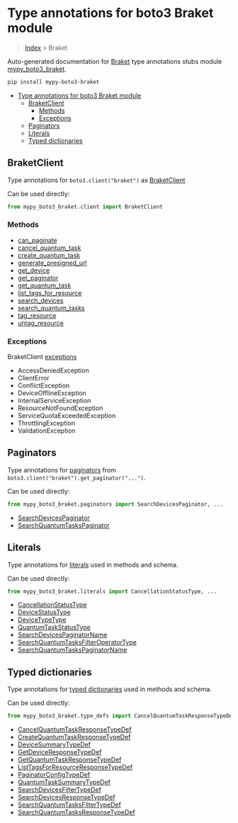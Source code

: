 # Type annotations for boto3 Braket module

> [Index](..) > Braket

Auto-generated documentation for
[Braket](https://boto3.amazonaws.com/v1/documentation/api/1.17.74/reference/services/braket.html#Braket)
type annotations stubs module
[mypy_boto3_braket](https://pypi.org/project/mypy-boto3-braket/).

```bash
pip install mypy-boto3-braket
```

- [Type annotations for boto3 Braket module](#type-annotations-for-boto3-braket-module)
  - [BraketClient](#braketclient)
    - [Methods](#methods)
    - [Exceptions](#exceptions)
  - [Paginators](#paginators)
  - [Literals](#literals)
  - [Typed dictionaries](#typed-dictionaries)

## BraketClient

Type annotations for `boto3.client("braket")` as [BraketClient](./client.md)

Can be used directly:

```python
from mypy_boto3_braket.client import BraketClient
```

### Methods

- [can_paginate](./client.md#can_paginate)
- [cancel_quantum_task](./client.md#cancel_quantum_task)
- [create_quantum_task](./client.md#create_quantum_task)
- [generate_presigned_url](./client.md#generate_presigned_url)
- [get_device](./client.md#get_device)
- [get_paginator](./client.md#get_paginator)
- [get_quantum_task](./client.md#get_quantum_task)
- [list_tags_for_resource](./client.md#list_tags_for_resource)
- [search_devices](./client.md#search_devices)
- [search_quantum_tasks](./client.md#search_quantum_tasks)
- [tag_resource](./client.md#tag_resource)
- [untag_resource](./client.md#untag_resource)

### Exceptions

BraketClient [exceptions](./client.md#exceptions)

- AccessDeniedException
- ClientError
- ConflictException
- DeviceOfflineException
- InternalServiceException
- ResourceNotFoundException
- ServiceQuotaExceededException
- ThrottlingException
- ValidationException

## Paginators

Type annotations for [paginators](./paginators.md) from
`boto3.client("braket").get_paginator("...")`.

Can be used directly:

```python
from mypy_boto3_braket.paginators import SearchDevicesPaginator, ...
```

- [SearchDevicesPaginator](./paginators.md#searchdevicespaginator)
- [SearchQuantumTasksPaginator](./paginators.md#searchquantumtaskspaginator)

## Literals

Type annotations for [literals](./literals.md) used in methods and schema.

Can be used directly:

```python
from mypy_boto3_braket.literals import CancellationStatusType, ...
```

- [CancellationStatusType](./literals.md#cancellationstatustype)
- [DeviceStatusType](./literals.md#devicestatustype)
- [DeviceTypeType](./literals.md#devicetypetype)
- [QuantumTaskStatusType](./literals.md#quantumtaskstatustype)
- [SearchDevicesPaginatorName](./literals.md#searchdevicespaginatorname)
- [SearchQuantumTasksFilterOperatorType](./literals.md#searchquantumtasksfilteroperatortype)
- [SearchQuantumTasksPaginatorName](./literals.md#searchquantumtaskspaginatorname)

## Typed dictionaries

Type annotations for [typed dictionaries](./type_defs.md) used in methods and
schema.

Can be used directly:

```python
from mypy_boto3_braket.type_defs import CancelQuantumTaskResponseTypeDef, ...
```

- [CancelQuantumTaskResponseTypeDef](./type_defs.md#cancelquantumtaskresponsetypedef)
- [CreateQuantumTaskResponseTypeDef](./type_defs.md#createquantumtaskresponsetypedef)
- [DeviceSummaryTypeDef](./type_defs.md#devicesummarytypedef)
- [GetDeviceResponseTypeDef](./type_defs.md#getdeviceresponsetypedef)
- [GetQuantumTaskResponseTypeDef](./type_defs.md#getquantumtaskresponsetypedef)
- [ListTagsForResourceResponseTypeDef](./type_defs.md#listtagsforresourceresponsetypedef)
- [PaginatorConfigTypeDef](./type_defs.md#paginatorconfigtypedef)
- [QuantumTaskSummaryTypeDef](./type_defs.md#quantumtasksummarytypedef)
- [SearchDevicesFilterTypeDef](./type_defs.md#searchdevicesfiltertypedef)
- [SearchDevicesResponseTypeDef](./type_defs.md#searchdevicesresponsetypedef)
- [SearchQuantumTasksFilterTypeDef](./type_defs.md#searchquantumtasksfiltertypedef)
- [SearchQuantumTasksResponseTypeDef](./type_defs.md#searchquantumtasksresponsetypedef)
